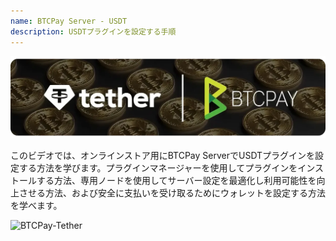 ```yaml
---
name: BTCPay Server - USDT
description: USDTプラグインを設定する手順
---
```

![cover](assets/cover.webp)

このビデオでは、オンラインストア用にBTCPay ServerでUSDTプラグインを設定する方法を学びます。プラグインマネージャーを使用してプラグインをインストールする方法、専用ノードを使用してサーバー設定を最適化し利用可能性を向上させる方法、および安全に支払いを受け取るためにウォレットを設定する方法を学べます。

![BTCPay-Tether](https://youtu.be/hAymYr6YDMY)
